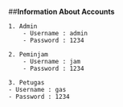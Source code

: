 ##**Information About Accounts**

	1. Admin
		- Username : admin
		- Password : 1234

	2. Peminjam
		- Username : jam
		- Password : 1234
  
	3. Petugas
   	- Username : gas
   	- Password : 1234
